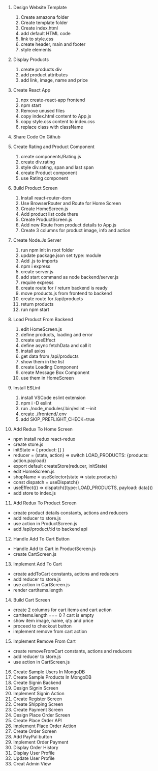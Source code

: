 1. Design Website Template

   1. Create amazona folder
   2. Create template folder
   3. Create index.html
   4. add default HTML code
   5. link to style.css
   6. create header, main and footer
   7. style elements

2. Display Products

   1. create products div
   2. add product attributes
   3. add link, image, name and price

3. Create React App

   1. npx create-react-app frontend
   2. npm start
   3. Remove unused files
   4. copy index.html content to App.js
   5. copy style.css content to index.css
   6. replace class with className

4. Share Code On Github

5. Create Rating and Product Component

   1. create components/Rating.js
   2. create div.rating
   3. style div.rating, span and last span
   4. create Product component
   5. use Rating component

6. Build Product Screen

   1. Install react-router-dom
   2. Use BrowserRouter and Route for Home Screen
   3. Create HomeScreen.js
   4. Add product list code there
   5. Create ProductScreen.js
   6. Add new Route from product details to App.js
   7. Create 3 columns for product image, info and action

7. Create Node.Js Server

   1. run npm init in root folder
   2. update package.json set type: module
   3. Add .js to imports
   4. npm i express
   5. create server.js
   6. add start command as node backend/server.js
   7. require express
   8. create route for / return backend is ready
   9. move products.js from frontend to backend
   10. create route for /api/products
   11. return products
   12. run npm start

8. Load Product From Backend

   1. edit HomeScreen.js
   2. define products, loading and error
   3. create useEffect
   4. define async fetchData and call it
   5. install axios
   6. get data from /api/products
   7. show them in the list
   8. create Loading Component
   9. create Message Box Component
   10. use them in HomeScreen

9. Install ESLint

   1. install VSCode eslint extension
   2. npm i -D eslint
   3. run ./node_modules/.bin/eslint --init
   4. create ./frontend/.env
   5. add SKIP_PREFLIGHT_CHECK=true

10. Add Redux To Home Screen

- npm install redux react-redux
- create store.js
- initState = { product: [] }
- reducer = (state, action) => switch LOAD_PRODUCTS: {products: action.payload}
- export default createStore(reducer, initState)
- edit HomeScreen.js
- shopName = useSelector(state => state.products)
- const dispatch = useDispatch()
- useEffect(() => dispatch({type: LOAD_PRODUCTS, payload: data}))
- add store to index.js

11. Add Redux To Product Screen

- create product details constants, actions and reducers
- add reducer to store.js
- use action in ProductScreen.js
- add /api/product/:id to backend api

12. Handle Add To Cart Button

- Handle Add to Cart in ProductScreen.js
- create CartScreen.js

13. Implement Add To Cart

- create addToCart constants, actions and reducers
- add reducer to store.js
- use action in CartScreen.js
- render cartItems.length

14. Build Cart Screen

- create 2 columns for cart items and cart action
- cartItems.length === 0 ? cart is empty
- show item image, name, qty and price
- proceed to checkout button
- implement remove from cart action

15. Implement Remove From Cart

- create removeFromCart constants, actions and reducers
- add reducer to store.js
- use action in CartScreen.js

16. Create Sample Users In MongoDB
17. Create Sample Products In MongoDB
18. Create Signin Backend
19. Design Signin Screen
20. Implement Signin Action
21. Create Register Screen
22. Create Shipping Screen
23. Create Payment Screen
24. Design Place Order Screen
25. Create Place Order API
26. Implement Place Order Action
27. Create Order Screen
28. Add PayPal button
29. Implement Order Payment
30. Display Order History
31. Display User Profile
32. Update User Profile
33. Creat Admin View
